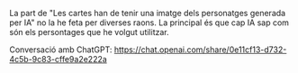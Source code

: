 La part de "Les cartes han de tenir una imatge dels personatges generada per IA" no la he feta per diverses raons. La principal és que cap IA sap com són els persontages que he volgut utilitzar.

Conversació amb ChatGPT: https://chat.openai.com/share/0e11cf13-d732-4c5b-9c83-cffe9a2e222a
